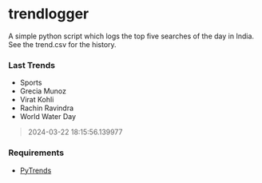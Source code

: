 # trendlogger
A simple python script which logs the top five searches of the day in India.<br>See the trend.csv for the history.<br>

<!-- Last Trends -->
### Last Trends
* Sports
* Grecia Munoz
* Virat Kohli
* Rachin Ravindra
* World Water Day
> 2024-03-22 18:15:56.139977

<!-- Requirements -->
### Requirements
* [PyTrends](https://github.com/dreyco676/pytrends)
